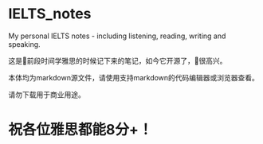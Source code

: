 # IELTS_notes
My personal IELTS notes - including listening, reading, writing and speaking.

这是👴前段时间学雅思的时候记下来的笔记，如今它开源了，👴很高兴。

本体均为markdown源文件，请使用支持markdown的代码编辑器或浏览器查看。

请勿下载用于商业用途。

# 祝各位雅思都能8分+！
